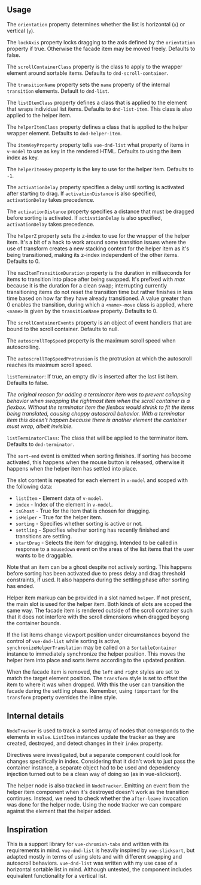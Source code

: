 ## Usage

The `orientation` property determines whether the list is horizontal (`x`) or vertical (`y`).

The `lockAxis` property locks dragging to the axis defined by the `orientation` property if true. Otherwise the facade item may be moved freely. Defaults to false.

The `scrollContainerClass` property is the class to apply to the wrapper element around sortable items. Defaults to `dnd-scroll-container`.

The `transitionName` property sets the `name` property of the internal `transition` elements. Default to `dnd-list`.

The `listItemClass` property defines a class that is applied to the element that wraps individual list items. Defaults to `dnd-list-item`. This class is also applied to the helper item.

The `helperItemClass` property defines a class that is applied to the helper wrapper element. Defaults to `dnd-helper-item`.

The `itemKeyProperty` property tells `vue-dnd-list` what property of items in `v-model` to use as key in the rendered HTML. Defaults to using the item index as key.

The `helperItemKey` property is the key to use for the helper item. Defaults to `-1`.

The `activationDelay` property specifies a delay until sorting is activated after starting to drag. If `activationDistance` is also specified, `activationDelay` takes precedence.

The `activationDistance` property specifies a distance that must be dragged before sorting is activated. If `activationDelay` is also specified, `activationDelay` takes precedence.

The `helperZ` property sets the z-index to use for the wrapper of the helper item. It's a bit of a hack to work around some transition issues where the use of transform creates a new stacking context for the helper item as it's being transitioned, making its z-index independent of the other items. Defaults to 0.

The `maxItemTransitionDuration` property is the duration in milliseconds for items to transition into place after being swapped. It's prefixed with _max_ because it is the duration for a clean swap; interrupting currently transitioning items do not reset the transition time but rather finishes in less time based on how far they have already transitioned. A value greater than 0 enables the transition, during which a `<name>-move` class is applied, where `<name>` is given by the `transitionName` property. Defaults to 0.

The `scrollContainerEvents` property is an object of event handlers that are bound to the scroll container. Defaults to null.

The `autoscrollTopSpeed` property is the maximum scroll speed when autoscrolling.

The `autoscrollTopSpeedProtrusion` is the protrusion at which the autoscroll reaches its maximum scroll speed.

`listTerminator`: If true, an empty div is inserted after the last list item.
Defaults to false.

_The original reason for adding a terminator item was to prevent collapsing behavior when swapping the rightmost item when the scroll container is a flexbox.
Without the terminator item the flexbox would shrink to fit the items being translated, causing choppy autoscroll behavior.
With a terminator item this doesn't happen because there is another element the container must wrap, albeit invisible._

`listTerminatorClass`: The class that will be applied to the terminator item.
Defaults to `dnd-terminator`.

The `sort-end` event is emitted when sorting finishes. If sorting has become activated, this happens when the mouse button is released, otherwise it happens when the helper item has settled into place.

The slot content is repeated for each element in `v-model` and scoped with the following data:

* `listItem` - Element data of `v-model`.
* `index` - Index of the element in `v-model`.
* `isGhost` - True for the item that is chosen for dragging.
* `isHelper` - True for the helper item.
* `sorting` - Specifies whether sorting is active or not.
* `settling` - Specifies whether sorting has recently finished and transitions are settling.
* `startDrag` - Selects the item for dragging. Intended to be called in response to a `mousedown` event on the areas of the list items that the user wants to be draggable.

Note that an item can be a ghost despite not actively sorting. This happens before sorting has been activated due to press delay and drag threshold constraints, if used. It also happens during the settling phase after sorting has ended.

Helper item markup can be provided in a slot named `helper`. If not present, the main slot is used for the helper item. Both kinds of slots are scoped the same way. The facade item is rendered outside of the scroll container such that it does not interfere with the scroll dimensions when dragged beyong the container bounds.

If the list items change viewport position under circumstances beyond the control of `vue-dnd-list` while sorting is active, `synchronizeHelperTranslation` may be called on a `SortableContainer` instance to immediately synchronize the helper position. This moves the helper item into place and sorts items according to the updated position.

When the facade item is removed, the `left` and `right` styles are set to match the target element position. The `transform` style is set to offset the item to where it was when dropped. With this the user can transition the facade during the settling phase. Remember, using `!important` for the `transform` property overrides the inline style.

## Internal details

`NodeTracker` is used to track a sorted array of nodes that corresponds to the elements in `value`. `ListItem` instances update the tracker as they are created, destroyed, and detect changes in their `index` property.

Directives were investigated, but a separate component could look for changes specifically in index. Considering that it didn't work to just pass the container instance, a separate object had to be used and dependency injection turned out to be a clean way of doing so (as in vue-slicksort).

The helper node is also tracked in `NodeTracker`. Emitting an event from the helper item component when it's destroyed doesn't work as the transition continues. Instead, we need to check whether the `after-leave` invocation was done for the helper node. Using the node tracker we can compare against the element that the helper added.

## Inspiration

This is a support library for `vue-chromish-tabs` and written with its requirements in mind. `vue-dnd-list` is heavily inspired by `vue-slicksort`, but adapted mostly in terms of using slots and with different swapping and autoscroll behaviors. `vue-dnd-list` was written with my use case of a horizontal sortable list in mind. Although untested, the component includes equivalent functionality for a vertical list.
